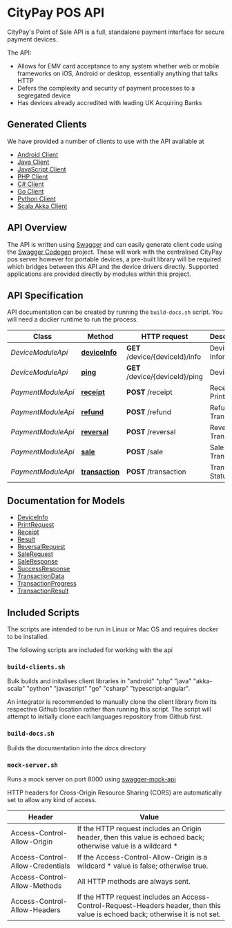 CityPay POS API
===============

CityPay's Point of Sale API is a full, standalone payment interface for secure payment devices. 

The API:
   
- Allows for EMV card acceptance to any system whether web or mobile frameworks on iOS, Android or desktop, essentially 
    anything that talks HTTP
- Defers the complexity and security of payment processes to a segregated device
- Has devices already accredited with leading UK Acquiring Banks

## Generated Clients

We have provided a number of clients to use with the API available at

- [Android Client](https://github.com/citypay/citypay-pos-android-client) 
- [Java Client](https://github.com/citypay/citypay-pos-java-client) 
- [JavaScript Client](https://github.com/citypay/citypay-pos-javascript-client) 
- [PHP Client](https://github.com/citypay/citypay-pos-php-client) 
- [C# Client](https://github.com/citypay/citypay-pos-csharp-client) 
- [Go Client](https://github.com/citypay/citypay-pos-go-client) 
- [Python Client](https://github.com/citypay/citypay-pos-python-client) 
- [Scala Akka Client](https://github.com/citypay/citypay-pos-akka-scala-client) 


## API Overview

The API is written using [Swagger](https://swagger.io) and can easily generate client code using the [Swagger Codegen](https://swagger.io/swagger-codegen/) 
project. These will work with the centralised CityPay pos server however for portable devices, a pre-built library will
be required which bridges between this API and the device drivers directly. Supported applications are provided directly
by modules within this project.

## API Specification

API documentation can be created by running the `build-docs.sh` script. You will need a docker
runtime to run the process. 


Class | Method | HTTP request | Description
------------ | ------------- | ------------- | -------------
*DeviceModuleApi* | [**deviceInfo**](docs/md/DeviceModuleApi.md#deviceInfo) | **GET** /device/{deviceId}/info | Device Information
*DeviceModuleApi* | [**ping**](docs/md/DeviceModuleApi.md#ping) | **GET** /device/{deviceId}/ping | Device Ping
*PaymentModuleApi* | [**receipt**](docs/md/PaymentModuleApi.md#receipt) | **POST** /receipt | Receipt Print
*PaymentModuleApi* | [**refund**](docs/md/PaymentModuleApi.md#refund) | **POST** /refund | Refund Transaction
*PaymentModuleApi* | [**reversal**](docs/md/PaymentModuleApi.md#reversal) | **POST** /reversal | Reversal Tranasction
*PaymentModuleApi* | [**sale**](docs/md/PaymentModuleApi.md#sale) | **POST** /sale | Sale Transaction
*PaymentModuleApi* | [**transaction**](docs/md/PaymentModuleApi.md#transaction) | **POST** /transaction | Transaction Status


## Documentation for Models

 - [DeviceInfo](docs/md/DeviceInfo.md)
 - [PrintRequest](docs/md/PrintRequest.md)
 - [Receipt](docs/md/Receipt.md)
 - [Result](docs/md/Result.md)
 - [ReversalRequest](docs/md/ReversalRequest.md)
 - [SaleRequest](docs/md/SaleRequest.md)
 - [SaleResponse](docs/md/SaleResponse.md)
 - [SuccessResponse](docs/md/SuccessResponse.md)
 - [TransactionData](docs/md/TransactionData.md)
 - [TransactionProgress](docs/md/TransactionProgress.md)
 - [TransactionResult](docs/md/TransactionResult.md)



## Included Scripts

The scripts are intended to be run in Linux or Mac OS and requires docker to be installed.

The following scripts are included for working with the api

### `build-clients.sh`

Bulk builds and initalises client libraries in "android" "php" "java" "akka-scala" "python" "javascript" "go" "csharp" "typescript-angular".

An integrator is recommended to manually clone the client library from its respective Github 
location rather than running this script. The script will attempt to initially clone each languages
repository from Github first. 

### `build-docs.sh`

Builds the documentation into the _docs_ directory

### `mock-server.sh`

Runs a mock server on port 8000 using [swagger-mock-api](https://www.npmjs.com/package/swagger-mock-api)

HTTP headers for Cross-Origin Resource Sharing (CORS) are automatically set to allow any kind of access.

| Header | Value |
| -------|-------|
| Access-Control-Allow-Origin | If the HTTP request includes an Origin header, then this value is echoed back; otherwise value is a wildcard * |
| Access-Control-Allow-Credentials | If the Access-Control-Allow-Origin is a wildcard * value is false; otherwise true. |
| Access-Control-Allow-Methods | All HTTP methods are always sent. |
| Access-Control-Allow-Headers | If the HTTP request includes an Access-Control-Request-Headers header, then this value is echoed back; otherwise it is not set. |
